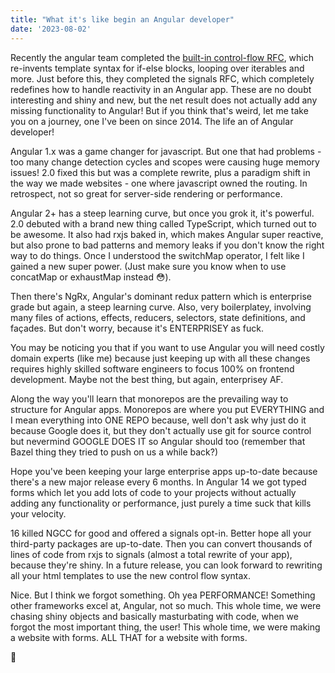 ```yaml
---
title: "What it's like begin an Angular developer"
date: '2023-08-02'
---
```


Recently the angular team completed the [built-in control-flow RFC](https://github.com/angular/angular/discussions/51241), which re-invents template syntax for if-else blocks, looping over iterables and more. Just before this, they completed the signals RFC, which completely redefines how to handle reactivity in an Angular app. These are no doubt interesting and shiny and new, but the net result does not actually add any missing functionality to Angular! But if you think that's weird, let me take you on a journey, one I've been on since 2014. The life an of Angular developer!

Angular 1.x was a game changer for javascript. But one that had problems - too many change detection cycles and scopes were causing huge memory issues! 2.0 fixed this but was a complete rewrite, plus a paradigm shift in the way we made websites - one where javascript owned the routing. In retrospect, not so great for server-side rendering or performance.

Angular 2+ has a steep learning curve, but once you grok it, it's powerful. 2.0 debuted with a brand new thing called TypeScript, which turned out to be awesome. It also had rxjs baked in, which makes Angular super reactive, but also prone to bad patterns and memory leaks if you don't know the right way to do things. Once I understood the switchMap operator, I felt like I gained a new super power. (Just make sure you know when to use concatMap or exhaustMap instead 😳).

Then there's NgRx, Angular's dominant redux pattern which is enterprise grade but again, a steep learning curve. Also, very boilerplatey, involving many files of actions, effects, reducers, selectors, state definitions, and façades. But don't worry, because it's ENTERPRISEY as fuck.

You may be noticing you that if you want to use Angular you will need costly domain experts (like me) because just keeping up with all these changes requires highly skilled software engineers to focus 100% on frontend development. Maybe not the best thing, but again, enterprisey AF.

Along the way you'll learn that monorepos are the prevailing way to structure for Angular apps. Monorepos are where you put EVERYTHING and I mean everything into ONE REPO because, well don't ask why just do it because Google does it, but they don't actually use git for source control but nevermind GOOGLE DOES IT so Angular should too (remember that Bazel thing they tried to push on us a while back?)

Hope you've been keeping your large enterprise apps up-to-date because there's a new major release every 6 months. In Angular 14 we got typed forms which let you add lots of code to your projects without actually adding any functionality or performance, just purely a time suck that kills your velocity.

16 killed NGCC for good and offered a signals opt-in. Better hope all your third-party packages are up-to-date. Then you can convert thousands of lines of code from rxjs to signals (almost a total rewrite of your app), because they're shiny. In a future release, you can look forward to rewriting all your html templates to use the new control flow syntax.

Nice. But I think we forgot something. Oh yea PERFORMANCE! Something other frameworks excel at, Angular, not so much. This whole time, we were chasing shiny objects and basically masturbating with code, when we forgot the most important thing, the user! This whole time, we were making a website with forms. ALL THAT for a website with forms.

🤯

